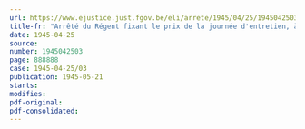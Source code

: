 ```yaml
---
url: https://www.ejustice.just.fgov.be/eli/arrete/1945/04/25/1945042503/justel
title-fr: "Arrêté du Régent fixant le prix de la journée d'entretien, à partir du 1er janvier 1945, dans les asiles d'aliénés"
date: 1945-04-25
source:
number: 1945042503
page: 888888
case: 1945-04-25/03
publication: 1945-05-21
starts:
modifies:
pdf-original:
pdf-consolidated:
---
```


